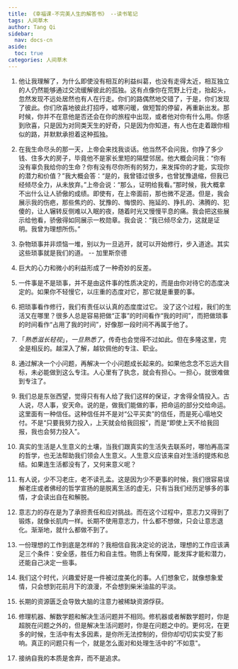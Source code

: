 ```yaml
---
title: 《幸福课-不完美人生的解答书》 --读书笔记
tags: 人间草木
author: Tang Qi
sidebar:
  nav: docs-cn
aside:
  toc: true
categories: 人间草木
---
```


1. 他让我理解了，为什么即使没有相互的利益纠葛，也没有走得太近，相互独立的人仍然能够通过交流缓解彼此的孤独。这有点像你在荒野上行走，抬起头，忽然发现不远处居然也有人在行走。你们的路偶然地交错了，于是，你们发现了彼此。你们欣喜地彼此打招呼，嘘寒问暖，做短暂的停留，再重新出发。那时候，你并不在意他是否还会在你的旅程中出现，或者他对你有什么用。你感到欣喜，只是因为对同类天生的好奇，只是因为你知道，有人也在走着跟你相似的路，并默默承担着这种孤独。

   <!--more-->

2. 在我生命尽头的那一天，上帝会来找我谈话。他当然不会问我，你挣了多少钱、住多大的房子，毕竟他不是家长里短的隔壁邻居。他大概会问我：“你有没有辜负我给你的生命？你有没有尽你所有的努力，来发挥你的才能，实现你的潜力和价值？”我大概会答：“是的，我曾错过很多，也曾犹豫退缩，但我已经倾尽全力，从未放弃。”上帝会说：“那么，证明给我看。”那时候，我大概拿不出什么让人骄傲的成绩。即使有，在上帝面前，那也微不足道。但是，我会展示我的伤疤，那些焦灼的、犹豫的、悔恨的、拖延的、挣扎的、沸腾的、犯傻的，让人辗转反侧难以入眠的夜，随着时光又慢慢平息的痛。我会把这些展示给他看，骄傲得如同展示一枚勋章。我会说：“我已倾尽全力，这就是证明。我曾为理想所伤。”

3. 杂物琐事并非烦恼一堆，别以为一旦逃开，就可以开始修行，步入道途。其实这些琐事就是我们的道。 -- 加里斯奈德

4. 巨大的心力和微小的利益形成了一种奇妙的反差。

5. 一件事是不是琐事，并不是由这件事的性质决定的，而是由你对待它的态度决定的。如果你不轻慢它，以庄重的态度对它，那它就是重要的事。

6. 把琐事看作修行，我们有责任以认真的态度度过它。 没了这个过程，我们的生活又在哪里？很多人总是容易把做“正事”的时间看作“我的时间”，而把做琐事的时间看作“占用了我的时间”，好像那一段时间不再属于他了。

7. 「*熟悉滋长轻视*」，*一旦熟悉了*，传奇也会觉得不过如此。但在多隆这里，完全是相反的。越深入了解，越钦佩他的专注、职业。

8. 通过解决一个小问题，再解决一个小问题成长起来的。如果他念念不忘远大目标，未必能做到这么专注。人心里有了执念，就会有担心。一担心，就很难做到专注了。

9. 我们总是东张西望，觉得只有有人给了我们这样的保证，才舍得全情投入。古人说，尽人事，安天命。说的是，做我们能做的事，把命运的部分交给命运。这里面有一种信任。这种信任并不是对“公平买卖”的信任，而是死心塌地交付。不是“只要我努力投入，上天就会给我回报”，而是“即使上天不给我回报，我也会努力投入”。

10. 真实的生活是人生意义的土壤，当我们跟真实的生活失去联系时，哪怕再高深的哲学，也无法帮助我们领会人生意义。人生意义应该来自对生活的提炼和总结。如果连生活都没有了，又何来意义呢？

11. 有人说，少不习老庄，老不读孔孟。这是因为少不更事的时候，我们很容易误解老庄或者佛经的哲学宣扬的是脱离生活的虚无，只有当我们经历足够多的事情，才会读出自在和解脱。

12. 意志力的存在是为了承担责任和应对挑战。而在这个过程中，意志力又得到了锻炼，就像长肌肉一样。长期不使用意志力，什么都不想做，只会让意志退化。渐渐地，就什么都做不到了。

13. 一份理想的工作到底是怎样的？我相信自我决定论的说法，理想的工作应该满足三个条件：安全感，胜任力和自主性。物质上有保障，能发挥才能和潜力，还能自己决定一些事。

14. 我们这个时代，兴趣爱好是一件被过度美化的事。人们想象它，就像想象爱情，只会想到花前月下的浪漫，不会想到柴米油盐的平淡。

15. 长期的资源匮乏会导致大脑的注意力被稀缺资源俘获。

16. 修理机器、解数学题和解决生活问题并不相同。修机器或者解数学题时，你是超脱在问题之外的，但是解决生活问题时，你是在问题之中的。更何况，在更多的时候，生活中有太多因素，是你所无法控制的，但你却切切实实受了影响。真正的问题只有一个，就是怎么面对和处理生活中的"不如意"。

17. 接纳自我的本质是舍弃，而不是追求。



































